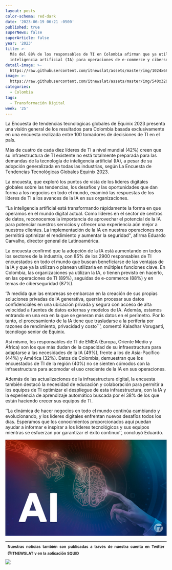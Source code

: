 ```yaml
---
layout: posts
color-schema: red-dark
date: '2023-06-19 06:21 -0500'
published: true
superNews: false
superArticle: false
year: '2023'
title: >-
  Más del 88% de los responsables de TI en Colombia afirman que ya utilizan la
  inteligencia artificial (IA) para operaciones de e-commerce y ciberseguridad
detail-image: >-
  https://raw.githubusercontent.com/itnewslat/assets/master/img/1024x680/AI2023-g.jpg
image: >-
  https://raw.githubusercontent.com/itnewslat/assets/master/img/540x320/AI2023-p.jpg
categories:
  - Colombia
tags:
  - Transformación Digital
week: '25'
---
```

La Encuesta de tendencias tecnológicas globales de Equinix 2023 presenta una visión general de los resultados para Colombia basada exclusivamente en una encuesta realizada entre 100 tomadores de decisiones de TI en el país.

Más de cuatro de cada diez líderes de TI a nivel mundial (42%) creen que su infraestructura de TI existente no está totalmente preparada para las demandas de la tecnología de inteligencia artificial (IA), a pesar de su adopción generalizada en todas las industrias, según La Encuesta de Tendencias Tecnológicas Globales Equinix 2023. 

La encuesta, que exploró los puntos de vista de los líderes digitales globales sobre las tendencias, los desafíos y las oportunidades que dan forma a los negocios en todo el mundo, examinó las respuestas de los líderes de TI a los avances de la IA en sus organizaciones.

‘’La inteligencia artificial está transformando rápidamente la forma en que operamos en el mundo digital actual. Como líderes en el sector de centros de datos, reconocemos la importancia de aprovechar el potencial de la IA para potenciar nuestros servicios y ofrecer una experiencia aún mejor a nuestros clientes. La implementación de la IA en nuestras operaciones nos permitirá optimizar el rendimiento y aumentar la seguridad’’, afirma Eduardo Carvalho, director general de Latinoamérica.  

La encuesta confirmó que la adopción de la IA está aumentando en todos los sectores de la industria, con 85% de los 2900 responsables de TI encuestados en todo el mundo que buscan beneficiarse de las ventajas de la IA y que ya la utilizan o planean utilizarla en múltiples funciones clave. En Colombia, las organizaciones ya utilizan la IA, o tienen previsto en hacerlo, en las operaciones de TI (89%), seguidas de e-commerce (88%) y en temas de ciberseguridad (87%).

‘’A medida que las empresas se embarcan en la creación de sus propias soluciones privadas de IA generativa, querrán procesar sus datos confidenciales en una ubicación privada y segura con acceso de alta velocidad a fuentes de datos externas y modelos de IA. Además, estamos entrando en una era en la que se generan más datos en el perímetro. Por lo tanto, el procesamiento de la IA tiene que trasladarse a la periferia por razones de rendimiento, privacidad y costo´´’, comentó Kaladhar Voruganti, tecnólogo senior de Equinix.

Así mismo, los responsables de TI de EMEA (Europa, Oriente Medio y África) son los que más dudan de la capacidad de su infraestructura para adaptarse a las necesidades de la IA (49%), frente a los de Asia-Pacífico (44%) y América (32%). Datos de Colombia, demuestran que los encuestados de TI de la región (40%) no se sienten cómodos con la infraestructura para acomodar el uso creciente de la IA en sus operaciones.

Además de las actualizaciones de la infraestructura digital, la encuesta también destacó la necesidad de educación y colaboración para permitir a los equipos de TI optimizar el despliegue de esta infraestructura, con la IA y la experiencia de aprendizaje automático buscada por el 38% de los que están haciendo crecer sus equipos de TI.

‘’La dinámica de hacer negocios en todo el mundo continúa cambiando y evolucionando, y los líderes digitales enfrentan nuevos desafíos todos los días. Esperamos que los conocimientos proporcionados aquí puedan ayudar a informar e inspirar a los líderes tecnológicos y sus equipos mientras se esfuerzan por garantizar el éxito continuo’’, concluyó Eduardo. 

![](https://raw.githubusercontent.com/itnewslat/assets/master/img/540x320/AI2023-p.jpg)

<table style="height: 42px;" width="569">
<tbody>
<tr>
<td style="text-align: justify;"><sub><strong>Nuestras noticias también son publicadas a través de nuestra cuenta en Twitter <a href="https://twitter.com/itnewslat?lang=es">@ITNEWSLAT</a> y en la aplicación <a href="https://squidapp.co/en/">SQUID</a></strong></sub></td>
</tr>
</tbody>
</table>
<img src="https://tracker.metricool.com/c3po.jpg?hash=56f88a41e39ab42c063cc51676587a04"/>